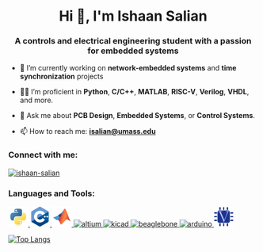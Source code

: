 <h1 align="center">Hi 👋, I'm Ishaan Salian</h1>
<h3 align="center">A controls and electrical engineering student with a passion for embedded systems</h3>

- 🌱 I’m currently working on **network-embedded systems** and **time synchronization** projects

- 👨‍💻 I’m proficient in **Python**, **C/C++**, **MATLAB**, **RISC-V**, **Verilog**, **VHDL**, and more.

- 💬 Ask me about **PCB Design**, **Embedded Systems**, or **Control Systems**.

- 📫 How to reach me: **isalian@umass.edu**

<h3 align="left">Connect with me:</h3>
<p align="left">
<a href="https://linkedin.com/in/ishaan-salian" target="blank"><img align="center" src="https://raw.githubusercontent.com/rahuldkjain/github-profile-readme-generator/master/src/images/icons/Social/linked-in-alt.svg" alt="ishaan-salian" height="30" width="40" /></a>
</p>

<h3 align="left">Languages and Tools:</h3>
<p align="left">
<a href="https://www.python.org/" target="_blank"> <img src="https://raw.githubusercontent.com/devicons/devicon/master/icons/python/python-original.svg" alt="python" width="40" height="40"/> </a>
<a href="https://en.cppreference.com/" target="_blank"> <img src="https://raw.githubusercontent.com/devicons/devicon/master/icons/cplusplus/cplusplus-original.svg" alt="cplusplus" width="40" height="40"/> </a>
<a href="https://www.mathworks.com/" target="_blank"> <img src="https://raw.githubusercontent.com/devicons/devicon/master/icons/matlab/matlab-original.svg" alt="matlab" width="40" height="40"/> </a>
<a href="https://altium.com/" target="_blank"> <img src="https://upload.wikimedia.org/wikipedia/commons/thumb/1/1e/Altium_Designer_logo.svg/2048px-Altium_Designer_logo.svg.png" alt="altium" width="40" height="40"/> </a>
<a href="https://www.kicad.org/" target="_blank"> <img src="https://upload.wikimedia.org/wikipedia/commons/thumb/1/10/Kicad_icon.svg/2048px-Kicad_icon.svg.png" alt="kicad" width="40" height="40"/> </a>
<a href="https://beagleboard.org/" target="_blank"> <img src="https://upload.wikimedia.org/wikipedia/commons/thumb/d/d7/Beagleboard_logo.svg/1024px-Beagleboard_logo.svg.png" alt="beaglebone" width="40" height="40"/> </a>
<a href="https://www.arduino.cc/" target="_blank"> <img src="https://cdn.worldvectorlogo.com/logos/arduino-1.svg" alt="arduino" width="40" height="40"/> </a>
<a href="https://www.verilog.com/" target="_blank"> <img src="https://raw.githubusercontent.com/devicons/devicon/master/icons/verilog/verilog-original.svg" alt="verilog" width="40" height="40"/> </a>
</p>

[![Top Langs](https://github-readme-stats.vercel.app/api/top-langs/?username=ishaansalian&layout=compact&theme=dark)](https://github.com/anuraghazra/github-readme-stats)


<!--
**ishaansalian/ishaansalian** is a ✨ _special_ ✨ repository because its `README.md` (this file) appears on your GitHub profile.

Here are some ideas to get you started:

- 🔭 I’m currently working on ...
- 🌱 I’m currently learning ...
- 👯 I’m looking to collaborate on ...
- 🤔 I’m looking for help with ...
- 💬 Ask me about ...
- 📫 How to reach me: ...
- 😄 Pronouns: ...
- ⚡ Fun fact: ...
-->
